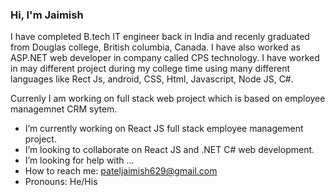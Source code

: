 ### Hi, I'm Jaimish

I have completed B.tech IT engineer back in India and recenly graduated from Douglas college, British columbia, Canada. I have also worked as ASP.NET web developer in company called CPS technology. I have worked in may different project during my college time using many different languages like Rect Js, android, CSS, Html, Javascript, Node JS, C#.

Currenly I am working on full stack web project which is based on employee managemnet CRM sytem.


- I’m currently working on React JS full stack employee management project.
- I’m looking to collaborate on React JS and .NET C# web development.
- I’m looking for help with ...
- How to reach me: pateljaimish629@gmail.com
- Pronouns: He/His
